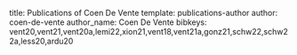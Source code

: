 title: Publications of Coen De Vente
template: publications-author
author: coen-de-vente
author_name: Coen De Vente
bibkeys: vent20,vent21,vent20a,lemi22,xion21,vent18,vent21a,gonz21,schw22,schw22a,less20,ardu20